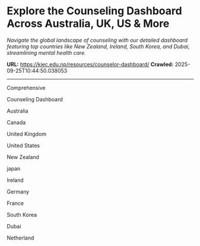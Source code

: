 # Explore the Counseling Dashboard Across Australia, UK, US & More

*Navigate the global landscape of counseling with our detailed dashboard featuring top countries like New Zealand, Ireland, South Korea, and Dubai, streamlining mental health care.*

**URL:** https://kiec.edu.np/resources/counselor-dashboard/
**Crawled:** 2025-09-25T10:44:50.038053

---

Comprehensive

Counseling Dashboard

Australia

Canada

United Kingdom

United States

New Zealand

japan

Ireland

Germany

France

South Korea

Dubai

Netherland
